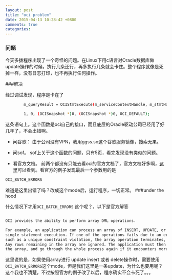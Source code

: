 ```yaml
---
layout: post
title: "oci problem"
date: 2015-04-13 10:28:42 +0800
comments: true
categories: 
---
```

### 问题

今天多拨程序出现了一个奇怪的问题。在Linux下用c语言对Oracle数据库做update操作的时候，执行几条还行，再多执行几条就会卡住。整个程序就像是死掉一样，没有日志打印，也不再执行任何操作。

###解决

经过调试发现，程序是卡在了

```bash
        m_queryResult = OCIStmtExecute(m_serviceContextHandle, m_stmtHandle, m_errHandle,

        1, 0, (OCISnapshot *)0, (OCISnapshot *)0, OCI_DEFAULT);
```
这条语句上。这个函数是oci自己的接口，而且底层的Oracle驱动公司已经用了好几年了，不会出错啊。
        
- 问谷歌：
由于公司没有VPN，我用ggss.so这个谷歌服务镜像，搜索无果。                                 

- 问sof。
sof上关于这个函数的问题，只有5页，看完发现没有类似的问题。
- 看官方文档。
前两个都没有只能去看oci的官方文档了，官方文档好多啊，[这里](http://docs.oracle.com/cd/E11882_01/appdev.112/e10646/oci04sql.htm#LNOCI040)可以看到。看官方的例子发现最后一个参数用的是
```bash
OCI_BATCH_ERRORS 
```
难道是这里出错了吗？改成这个mode后，运行程序，一切正常。
###under the hood

什么情况下才用```OCI_BATCH_ERRORS``` 这个呢？，以下是官方解答

```bash

OCI provides the ability to perform array DML operations.

For example, an application can process an array of INSERT, UPDATE, or DELETE statements with a 
single statement execution. If one of the operations fails due to an error from the server, 
such as a unique constraint violation, the array operation terminates, and OCI returns an error. 
Any rows remaining in the array are ignored. The application must then reexecute the remainder of 
the array, and go through the whole process again if it encounters more errors, which causes additional round-trips.

```

这里说的是，如果使用array进行 update insert 或者 delete操作时，需要使用```OCI_BATCH_ERRORS```这个mode，但是我们这里是一条update，为什么也要用呢？这个我也不清楚，不过按照官方的例子改了以后，程序确实不会卡死了。。。
